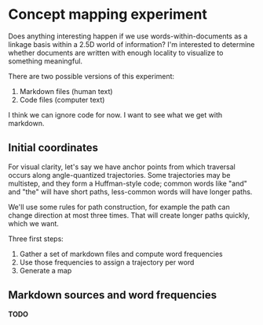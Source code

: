 # Concept mapping experiment
Does anything interesting happen if we use words-within-documents as a linkage basis within a 2.5D world of information? I'm interested to determine whether documents are written with enough locality to visualize to something meaningful.

There are two possible versions of this experiment:

1. Markdown files (human text)
2. Code files (computer text)

I think we can ignore code for now. I want to see what we get with markdown.


## Initial coordinates
For visual clarity, let's say we have anchor points from which traversal occurs along angle-quantized trajectories. Some trajectories may be multistep, and they form a Huffman-style code; common words like "and" and "the" will have short paths, less-common words will have longer paths.

We'll use some rules for path construction, for example the path can change direction at most three times. That will create longer paths quickly, which we want.

Three first steps:

1. Gather a set of markdown files and compute word frequencies
2. Use those frequencies to assign a trajectory per word
3. Generate a map


## Markdown sources and word frequencies
**TODO**
